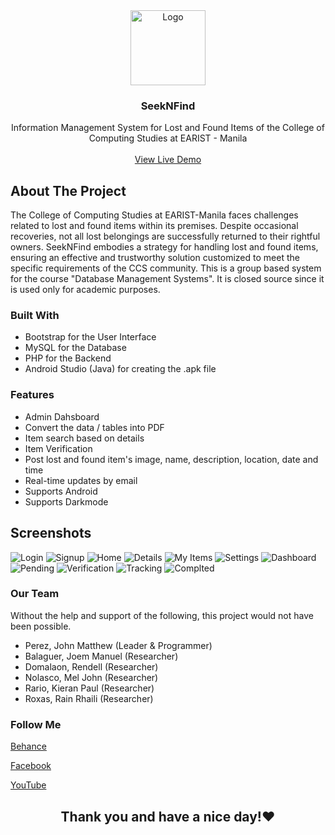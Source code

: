 <div align="center">
    <img src="https://github.com/jmprz/seeknfind/blob/d11f109dd0a7ef3e4eeb63a56a77999496518ed3/logo.svg" alt="Logo" width="120" height="120">
<h3 align="center">SeekNFind</h3>
  <p align="center">
   Information Management System for Lost and Found Items of the College of Computing Studies at EARIST - Manila
    <br />
    <br />
    <a href="https://seeknfind.000.pe/">View Live Demo</a>
  </p>
</div>

<!-- ABOUT THE PROJECT -->
## About The Project
<p> The College of Computing Studies at EARIST-Manila faces challenges related to
lost and found items within its premises. Despite occasional recoveries, not all lost
belongings are successfully returned to their rightful owners. SeekNFind embodies a strategy for handling lost and found items,
ensuring an effective and trustworthy solution customized to meet the specific
requirements of the CCS community. This is a group based system for the course "Database Management Systems". It is closed source since it is used only for academic purposes. </p>


### Built With
* Bootstrap for the User Interface
* MySQL for the Database
* PHP for the Backend
* Android Studio (Java) for creating the .apk file

### Features
* Admin Dahsboard
* Convert the data / tables into PDF
* Item search based on details
* Item Verification
* Post lost and found item's image, name, description, location, date and time 
* Real-time updates by email
* Supports Android
* Supports Darkmode

## Screenshots
![Login](https://github.com/jmprz/seeknfind/blob/e25cc2886d12297ac0beeed0e43be6c71cc4ada8/Screenshots/1%20-%20Login.png)
![Signup](https://github.com/jmprz/seeknfind/blob/e25cc2886d12297ac0beeed0e43be6c71cc4ada8/Screenshots/2%20-%20Signup.png)
![Home](https://github.com/jmprz/seeknfind/blob/e25cc2886d12297ac0beeed0e43be6c71cc4ada8/Screenshots/3%20-%20Home.png)
![Details](https://github.com/jmprz/seeknfind/blob/e25cc2886d12297ac0beeed0e43be6c71cc4ada8/Screenshots/4%20-%20Item%20Details.png)
![My Items](https://github.com/jmprz/seeknfind/blob/e25cc2886d12297ac0beeed0e43be6c71cc4ada8/Screenshots/5%20-%20My%20Items.png)
![Settings](https://github.com/jmprz/seeknfind/blob/e25cc2886d12297ac0beeed0e43be6c71cc4ada8/Screenshots/6%20-%20Settings.png)
![Dashboard](https://github.com/jmprz/seeknfind/blob/e25cc2886d12297ac0beeed0e43be6c71cc4ada8/Screenshots/8%20-%20Admin%20Dashboard.png)
![Pending](https://github.com/jmprz/seeknfind/blob/e25cc2886d12297ac0beeed0e43be6c71cc4ada8/Screenshots/9%20-%20Pending%20Items.png)
![Verification](https://github.com/jmprz/seeknfind/blob/e25cc2886d12297ac0beeed0e43be6c71cc4ada8/Screenshots/10%20-%20Item%20Verification.png)
![Tracking](https://github.com/jmprz/seeknfind/blob/e25cc2886d12297ac0beeed0e43be6c71cc4ada8/Screenshots/11%20-%20Tracking%20Items.png)
![Complted](https://github.com/jmprz/seeknfind/blob/e25cc2886d12297ac0beeed0e43be6c71cc4ada8/Screenshots/12%20-%20Completed%20Items.png)

### Our Team
Without the help and support of the following, this project would not have been possible.
* Perez, John Matthew (Leader & Programmer)
* Balaguer, Joem Manuel (Researcher)
* Domalaon, Rendell (Researcher)
* Nolasco, Mel John (Researcher)
* Rario, Kieran Paul (Researcher)
* Roxas, Rain Rhaili (Researcher)

### Follow Me
<p> <a href="https://www.behance.net/jmpstudio" target="_blank"> Behance </a> </p>
<p> <a href="https://www.facebook.com/jmpstudio.designs"  target="_blank"> Facebook </a> </p>
<p>  <a href="https://www.youtube.com/channel/UCmHTFfv3mFSnEE9I20X2GvA" target="_blank"> YouTube </a> </p>

<h2 align="center"> Thank you and have a nice day!❤ </h2>
